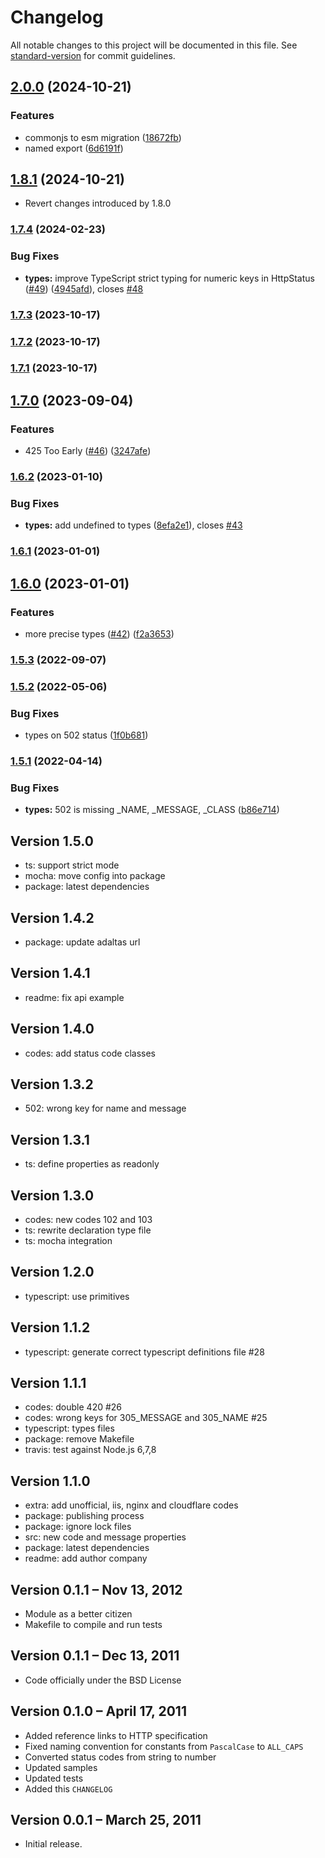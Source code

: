 # Changelog

All notable changes to this project will be documented in this file. See [standard-version](https://github.com/conventional-changelog/standard-version) for commit guidelines.

## [2.0.0](https://github.com/adaltas/node-http-status/compare/v1.8.1...v2.0.0) (2024-10-21)

### Features

- commonjs to esm migration ([18672fb](https://github.com/adaltas/node-http-status/commit/18672fba5edf511f8e3270ad7c9d42ab3d530e6a))
- named export ([6d6191f](https://github.com/adaltas/node-http-status/commit/6d6191f698cafbf596cb78eb3ecda57ab86f7893))

## [1.8.1](https://github.com/adaltas/node-http-status/compare/v1.7.4...v1.8.0) (2024-10-21)

- Revert changes introduced by 1.8.0

### [1.7.4](https://github.com/adaltas/node-http-status/compare/v1.7.3...v1.7.4) (2024-02-23)

### Bug Fixes

- **types:** improve TypeScript strict typing for numeric keys in HttpStatus ([#49](https://github.com/adaltas/node-http-status/issues/49)) ([4945afd](https://github.com/adaltas/node-http-status/commit/4945afdc1f8aaba59fbc95983e7a2934238dab24)), closes [#48](https://github.com/adaltas/node-http-status/issues/48)

### [1.7.3](https://github.com/adaltas/node-http-status/compare/v1.7.2...v1.7.3) (2023-10-17)

### [1.7.2](https://github.com/adaltas/node-http-status/compare/v1.7.1...v1.7.2) (2023-10-17)

### [1.7.1](https://github.com/adaltas/node-http-status/compare/v1.7.0...v1.7.1) (2023-10-17)

## [1.7.0](https://github.com/adaltas/node-http-status/compare/v1.6.2...v1.7.0) (2023-09-04)

### Features

- 425 Too Early ([#46](https://github.com/adaltas/node-http-status/issues/46)) ([3247afe](https://github.com/adaltas/node-http-status/commit/3247afe9c5497d2b983e407b5051ae25a3f53387))

### [1.6.2](https://github.com/adaltas/node-http-status/compare/v1.6.1...v1.6.2) (2023-01-10)

### Bug Fixes

- **types:** add undefined to types ([8efa2e1](https://github.com/adaltas/node-http-status/commit/8efa2e1e977cc75a64d71217ef454312db206edb)), closes [#43](https://github.com/adaltas/node-http-status/issues/43)

### [1.6.1](https://github.com/adaltas/node-http-status/compare/v1.6.0...v1.6.1) (2023-01-01)

## [1.6.0](https://github.com/adaltas/node-http-status/compare/v1.5.3...v1.6.0) (2023-01-01)

### Features

- more precise types ([#42](https://github.com/adaltas/node-http-status/issues/42)) ([f2a3653](https://github.com/adaltas/node-http-status/commit/f2a3653aa6aee1340280a96ff5b08bef99548248))

### [1.5.3](https://github.com/adaltas/node-http-status/compare/v1.5.2...v1.5.3) (2022-09-07)

### [1.5.2](https://github.com/adaltas/node-http-status/compare/v1.5.1...v1.5.2) (2022-05-06)

### Bug Fixes

- types on 502 status ([1f0b681](https://github.com/adaltas/node-http-status/commit/1f0b681e021d3f77e1594dd1329a178f6905ebe7))

### [1.5.1](https://github.com/adaltas/node-http-status/compare/v1.5.0...v1.5.1) (2022-04-14)

### Bug Fixes

- **types:** 502 is missing \_NAME, \_MESSAGE, \_CLASS ([b86e714](https://github.com/adaltas/node-http-status/commit/b86e714db1ef41c0e841c9c96096d0288378d048))

## Version 1.5.0

- ts: support strict mode
- mocha: move config into package
- package: latest dependencies

## Version 1.4.2

- package: update adaltas url

## Version 1.4.1

- readme: fix api example

## Version 1.4.0

- codes: add status code classes

## Version 1.3.2

- 502: wrong key for name and message

## Version 1.3.1

- ts: define properties as readonly

## Version 1.3.0

- codes: new codes 102 and 103
- ts: rewrite declaration type file
- ts: mocha integration

## Version 1.2.0

- typescript: use primitives

## Version 1.1.2

- typescript: generate correct typescript definitions file #28

## Version 1.1.1

- codes: double 420 #26
- codes: wrong keys for 305_MESSAGE and 305_NAME #25
- typescript: types files
- package: remove Makefile
- travis: test against Node.js 6,7,8

## Version 1.1.0

- extra: add unofficial, iis, nginx and cloudflare codes
- package: publishing process
- package: ignore lock files
- src: new code and message properties
- package: latest dependencies
- readme: add author company

## Version 0.1.1 – Nov 13, 2012

- Module as a better citizen
- Makefile to compile and run tests

## Version 0.1.1 – Dec 13, 2011

- Code officially under the BSD License

## Version 0.1.0 – April 17, 2011

- Added reference links to HTTP specification
- Fixed naming convention for constants from `PascalCase` to `ALL_CAPS`
- Converted status codes from string to number
- Updated samples
- Updated tests
- Added this `CHANGELOG`

## Version 0.0.1 – March 25, 2011

- Initial release.
